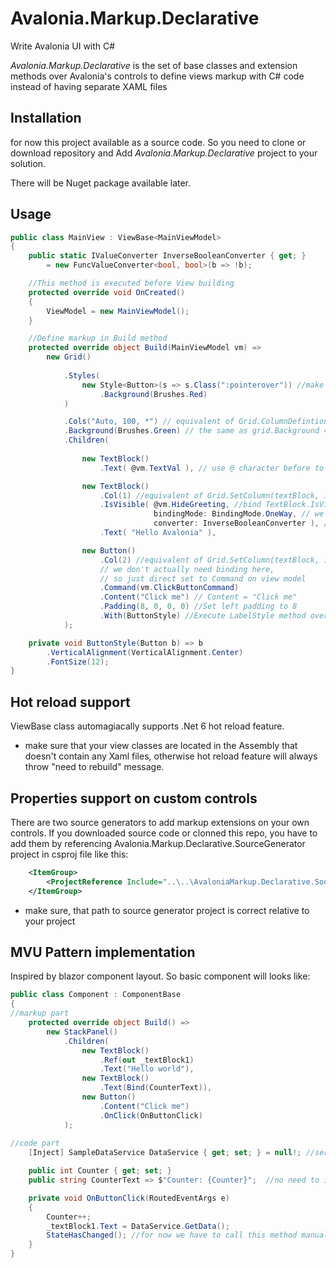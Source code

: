 # Avalonia.Markup.Declarative
Write Avalonia UI with C#

*Avalonia.Markup.Declarative* is the set of base classes and extension methods over Avalonia's controls to define views markup with C# code instead of having separate XAML files

## Installation

for now this project available as a source code. So you need to clone or download repository and Add *Avalonia.Markup.Declarative* project to your solution.

There will be Nuget package available later.

## Usage

```C#
public class MainView : ViewBase<MainViewModel>
{
    public static IValueConverter InverseBooleanConverter { get; } 
        = new FuncValueConverter<bool, bool>(b => !b);

    //This method is executed before View building
    protected override void OnCreated()
    {
        ViewModel = new MainViewModel();
    }

    //Define markup in Build method
    protected override object Build(MainViewModel vm) =>
        new Grid()
            
            .Styles(
                new Style<Button>(s => s.Class(":pointerover")) //make button red when pointer is over using avalonia styles
                    .Background(Brushes.Red)
            )

            .Cols("Auto, 100, *") // equivalent of Grid.ColumnDefintions property
            .Background(Brushes.Green) // the same as grid.Background = Brushes.Green
            .Children(
                
                new TextBlock()
                    .Text( @vm.TextVal ), // use @ character before to Bind control's property to ViewModel's property

                new TextBlock()
                    .Col(1) //equivalent of Grid.SetColumn(textBlock, 1)
                    .IsVisible( @vm.HideGreeting, //bind TextBlock.IsVisible to MainViewModel.HideGreeting property
                                bindingMode: BindingMode.OneWay, // we can set Binding mode if necessery
                                converter: InverseBooleanConverter ), //Set value converter to invert value
                    .Text( "Hello Avalonia" ), 

                new Button()
                    .Col(2) //equivalent of Grid.SetColumn(textBlock, 1)
                    // we don't actually need binding here, 
                    // so just direct set to Command on view model
                    .Command(vm.ClickButtonCommand) 
                    .Content("Click me") // Content = "Click me"
                    .Padding(8, 0, 0, 0) //Set left padding to 8
                    .With(ButtonStyle) //Execute LabelStyle method over TextBlock control 
            );

    private void ButtonStyle(Button b) => b
        .VerticalAlignment(VerticalAlignment.Center)
        .FontSize(12);
}
```

## Hot reload support

ViewBase class automagiacally supports .Net 6 hot reload feature.

* make sure that your view classes are located in the Assembly that doesn't contain any Xaml files, otherwise hot reload feature will always throw "need to rebuild" message.

## Properties support on custom controls
There are two source generators to add markup extensions on your own controls. If you downloaded source code or clonned this repo, you have to add them by referencing Avalonia.Markup.Declarative.SourceGenerator project in csproj file like this:

```xml
	<ItemGroup>
		<ProjectReference Include="..\..\AvaloniaMarkup.Declarative.SourceGenerator\Avalonia.Markup.Declarative.SourceGenerator.csproj" OutputItemType="Analyzer" ReferenceOutputAssembly="false" />
	</ItemGroup>
```
* make sure, that path to source generator project is correct relative to your project

## MVU Pattern implementation

Inspired by blazor component layout. So basic component will looks like:

```C#
public class Component : ComponentBase
{
//markup part
    protected override object Build() =>
        new StackPanel()
            .Children(
                new TextBlock()
                    .Ref(out _textBlock1)
                    .Text("Hello world"),
                new TextBlock()
                    .Text(Bind(CounterText)),
                new Button()
                    .Content("Click me")
                    .OnClick(OnButtonClick)
            );
            
//code part
    [Inject] SampleDataService DataService { get; set; } = null!; //service injection

    public int Counter { get; set; }
    public string CounterText => $"Counter: {Counter}";  //no need to implement AvaloniaProperty or OnPropertyChanged behaviors, since component has registry of all properties and emits ProperyChanged event after changing state of component.

    private void OnButtonClick(RoutedEventArgs e)
    {
        Counter++;
        _textBlock1.Text = DataService.GetData();
        StateHasChanged(); //for now we have to call this method manually. In future there will be some additional triggers like user input, that will rise this method automatically
    }
}
```
